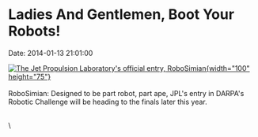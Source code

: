 Ladies And Gentlemen, Boot Your Robots!
=======================================

Date: 2014-01-13 21:01:00

[![The Jet Propulsion Laboratory\'s official entry,
RoboSimian](http://www.jpl.nasa.gov/images/technology/20140113/robosimian-th.jpg){width="100"
height="75"}](http://www.jpl.nasa.gov/news/news.cfm?release=2014-011&rn=news.xml&rst=4012)\
\
RoboSimian: Designed to be part robot, part ape, JPL\'s entry in
DARPA\'s Robotic Challenge will be heading to the finals later this
year.

\
\
